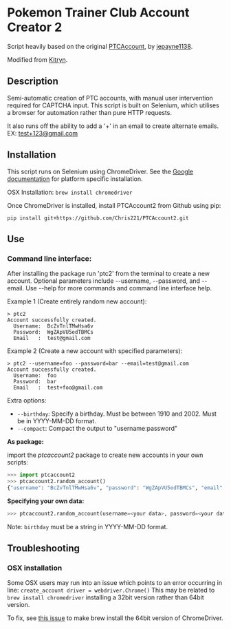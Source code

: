 # Pokemon Trainer Club Account Creator 2
Script heavily based on the original [PTCAccount](https://github.com/jepayne1138/PTCAccount), by [jepayne1138](https://github.com/jepayne1138).

Modified from [Kitryn](https://github.com/Kitryn/PTCAccount2).
## Description
Semi-automatic creation of PTC accounts, with manual user intervention required for CAPTCHA input. This script is built on Selenium, which utilises a browser for automation rather than pure HTTP requests.

It also runs off the ability to add a '+' in an email to create alternate emails. EX: test+123@gmail.com

## Installation

This script runs on Selenium using ChromeDriver. See the [Google documentation](https://sites.google.com/a/chromium.org/chromedriver/downloads) for platform specific installation.

OSX Installation: `brew install chromedriver`

Once ChromeDriver is installed, install PTCAccount2 from Github using pip:

`pip install git+https://github.com/Chris221/PTCAccount2.git`

## Use

### Command line interface:

After installing the package run 'ptc2' from the terminal to create a new account. Optional parameters include --username, --password, and --email. Use --help for more commands and command line interface help.

Example 1 (Create entirely random new account):

```
> ptc2
Account successfully created.
  Username:  BcZvTnlTMwHsa6v
  Password:  WgZApVU5edTBMCs
  Email   :  test@gmail.com
```

Example 2 (Create a new account with specified parameters):

```
> ptc2 --username=foo --password=bar --email=test@gmail.com
Account successfully created.
  Username:  foo
  Password:  bar
  Email   :  test+foo@gmail.com
```

Extra options:

* `--birthday`: Specify a birthday. Must be between 1910 and 2002. Must be in YYYY-MM-DD format.
* `--compact`: Compact the output to "username:password"


**As package:**

import the _ptcaccount2_ package to create new accounts in your own scripts:

```python
>>> import ptcaccount2
>>> ptcaccount2.random_account()
{"username": "BcZvTnlTMwHsa6v", "password": "WgZApVU5edTBMCs", "email": "test@gmail.com"}
```

**Specifying your own data:**
```python
>>> ptcaccount2.random_account(username=<your data>, password=<your data>, email=<your data>, birthday=<your data>)
```

Note: `birthday` must be a string in YYYY-MM-DD format.

## Troubleshooting

### OSX installation

Some OSX users may run into an issue which points to an error occurring in line: `create_account driver = webdriver.Chrome()` This may be related to `brew install chromedriver` installing a 32bit version rather than 64bit version.

To fix, see [this issue](https://github.com/Kitryn/PTCAccount2/issues/1) to make brew install the 64bit version of ChromeDriver.
